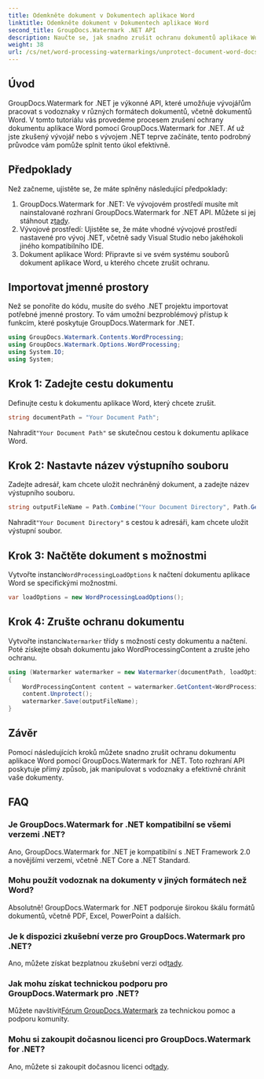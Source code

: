 ```yaml
---
title: Odemkněte dokument v Dokumentech aplikace Word
linktitle: Odemkněte dokument v Dokumentech aplikace Word
second_title: GroupDocs.Watermark .NET API
description: Naučte se, jak snadno zrušit ochranu dokumentů aplikace Word pomocí GroupDocs.Watermark for .NET. Postupujte podle našeho podrobného průvodce.
weight: 38
url: /cs/net/word-processing-watermarkings/unprotect-document-word-docs/
---
```

## Úvod
GroupDocs.Watermark for .NET je výkonné API, které umožňuje vývojářům pracovat s vodoznaky v různých formátech dokumentů, včetně dokumentů Word. V tomto tutoriálu vás provedeme procesem zrušení ochrany dokumentu aplikace Word pomocí GroupDocs.Watermark for .NET. Ať už jste zkušený vývojář nebo s vývojem .NET teprve začínáte, tento podrobný průvodce vám pomůže splnit tento úkol efektivně.
## Předpoklady
Než začneme, ujistěte se, že máte splněny následující předpoklady:
1.  GroupDocs.Watermark for .NET: Ve vývojovém prostředí musíte mít nainstalované rozhraní GroupDocs.Watermark for .NET API. Můžete si jej stáhnout z[tady](https://releases.groupdocs.com/Watermark/net/).
2. Vývojové prostředí: Ujistěte se, že máte vhodné vývojové prostředí nastavené pro vývoj .NET, včetně sady Visual Studio nebo jakéhokoli jiného kompatibilního IDE.
3. Dokument aplikace Word: Připravte si ve svém systému souborů dokument aplikace Word, u kterého chcete zrušit ochranu.

## Importovat jmenné prostory
Než se ponoříte do kódu, musíte do svého .NET projektu importovat potřebné jmenné prostory. To vám umožní bezproblémový přístup k funkcím, které poskytuje GroupDocs.Watermark for .NET.
```csharp
using GroupDocs.Watermark.Contents.WordProcessing;
using GroupDocs.Watermark.Options.WordProcessing;
using System.IO;
using System;
```
## Krok 1: Zadejte cestu dokumentu
Definujte cestu k dokumentu aplikace Word, který chcete zrušit.
```csharp
string documentPath = "Your Document Path";
```
 Nahradit`"Your Document Path"` se skutečnou cestou k dokumentu aplikace Word.
## Krok 2: Nastavte název výstupního souboru
Zadejte adresář, kam chcete uložit nechráněný dokument, a zadejte název výstupního souboru.
```csharp
string outputFileName = Path.Combine("Your Document Directory", Path.GetFileName(documentPath));
```
 Nahradit`"Your Document Directory"` s cestou k adresáři, kam chcete uložit výstupní soubor.
## Krok 3: Načtěte dokument s možnostmi
 Vytvořte instanci`WordProcessingLoadOptions` k načtení dokumentu aplikace Word se specifickými možnostmi.
```csharp
var loadOptions = new WordProcessingLoadOptions();
```
## Krok 4: Zrušte ochranu dokumentu
 Vytvořte instanci`Watermarker` třídy s možností cesty dokumentu a načtení. Poté získejte obsah dokumentu jako WordProcessingContent a zrušte jeho ochranu.
```csharp
using (Watermarker watermarker = new Watermarker(documentPath, loadOptions))
{
    WordProcessingContent content = watermarker.GetContent<WordProcessingContent>();
    content.Unprotect();
    watermarker.Save(outputFileName);
}
```

## Závěr
Pomocí následujících kroků můžete snadno zrušit ochranu dokumentu aplikace Word pomocí GroupDocs.Watermark for .NET. Toto rozhraní API poskytuje přímý způsob, jak manipulovat s vodoznaky a efektivně chránit vaše dokumenty.
## FAQ
### Je GroupDocs.Watermark for .NET kompatibilní se všemi verzemi .NET?
Ano, GroupDocs.Watermark for .NET je kompatibilní s .NET Framework 2.0 a novějšími verzemi, včetně .NET Core a .NET Standard.
### Mohu použít vodoznak na dokumenty v jiných formátech než Word?
Absolutně! GroupDocs.Watermark for .NET podporuje širokou škálu formátů dokumentů, včetně PDF, Excel, PowerPoint a dalších.
### Je k dispozici zkušební verze pro GroupDocs.Watermark pro .NET?
 Ano, můžete získat bezplatnou zkušební verzi od[tady](https://releases.groupdocs.com/).
### Jak mohu získat technickou podporu pro GroupDocs.Watermark pro .NET?
 Můžete navštívit[Fórum GroupDocs.Watermark](https://forum.groupdocs.com/c/watermark/19) za technickou pomoc a podporu komunity.
### Mohu si zakoupit dočasnou licenci pro GroupDocs.Watermark for .NET?
 Ano, můžete si zakoupit dočasnou licenci od[tady](https://purchase.groupdocs.com/temporary-license/).